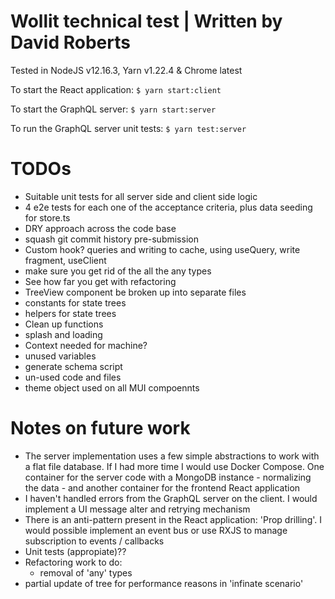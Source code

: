# Wollit technical test | Written by David Roberts

Tested in NodeJS v12.16.3, Yarn v1.22.4 & Chrome latest

To start the React application:
`$ yarn start:client`

To start the GraphQL server:
`$ yarn start:server`

To run the GraphQL server unit tests:
`$ yarn test:server`


# TODOs

* Suitable unit tests for all server side and client side logic
* 4 e2e tests for each one of the acceptance criteria, plus data seeding for store.ts
* DRY approach across the code base
* squash git commit history pre-submission
* Custom hook? queries and writing to cache, using useQuery, write fragment, useClient
* make sure you get rid of the all the any types
* See how far you get with refactoring
* TreeView component be broken up into separate files
* constants for state trees
* helpers for state trees
* Clean up functions
* splash and loading
* Context needed for machine?
* unused variables
* generate schema script
* un-used code and files
* theme object used on all MUI compoennts


# Notes on future work

* The server implementation uses a few simple abstractions to work with a flat file database. If I had more time I would use Docker Compose. One container for the server code with a MongoDB instance - normalizing the data - and another container for the frontend React application
* I haven't handled errors from the GraphQL server on the client. I would implement a UI message alter and retrying mechanism
* There is an anti-pattern present in the React application: 'Prop drilling'. I would possible implement an event bus or use RXJS to manage subscription to events / callbacks
* Unit tests (appropiate)??
* Refactoring work to do:
  * removal of 'any' types
* partial update of tree for performance reasons in 'infinate scenario'

